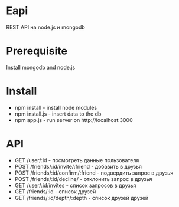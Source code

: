 # Eapi
REST API на node.js и mongodb

# Prerequisite
Install mongodb and node.js

# Install
* npm install - install node modules
* npm install.js - insert data to the db
* npm app.js - run server on http://localhost:3000

# API
* GET /user/:id - посмотреть данные пользователя
* POST /friends/:id/invite/:friend - добавить в друзья
* POST /friends/:id/confirm/:friend - подвердить запрос в друзья
* POST /friends/:id/decline/ - отклонить запрос в друзья
* GET /user/:id/invites - список запросов в друзья
* GET /friends/:id - список друзей
* GET /friends/:id/depth/:depth - список друзей друзей
